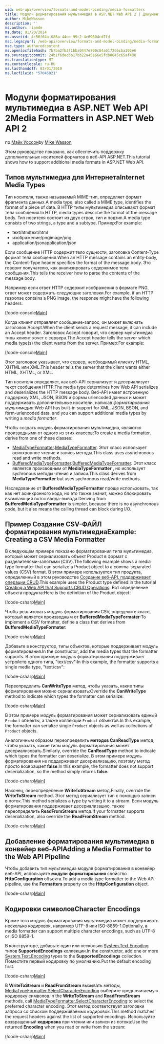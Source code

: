 ```yaml
---
uid: web-api/overview/formats-and-model-binding/media-formatters
title: Модули форматирования мультимедиа в ASP.NET Web API 2 | Документация Майкрософт
author: MikeWasson
description: ''
ms.author: riande
ms.date: 01/20/2014
ms.assetid: 4c56f64a-086a-44ce-99c2-4c69604cd7fd
msc.legacyurl: /web-api/overview/formats-and-model-binding/media-formatters
msc.type: authoredcontent
ms.openlocfilehash: 7b7ba2fb3f1bba0447e700c84a017266cba305e6
ms.sourcegitcommit: 24b1f6decbb17bb22a45166e5fdb0845c65af498
ms.translationtype: MT
ms.contentlocale: ru-RU
ms.lasthandoff: 03/01/2019
ms.locfileid: "57045021"
---
```

<a name="media-formatters-in-aspnet-web-api-2"></a><span data-ttu-id="47594-102">Модули форматирования мультимедиа в ASP.NET Web API 2</span><span class="sxs-lookup"><span data-stu-id="47594-102">Media Formatters in ASP.NET Web API 2</span></span>
====================
<span data-ttu-id="47594-103">по [Майк Уоссон](https://github.com/MikeWasson)</span><span class="sxs-lookup"><span data-stu-id="47594-103">by [Mike Wasson](https://github.com/MikeWasson)</span></span>

<span data-ttu-id="47594-104">Этом руководстве показано, как обеспечить поддержку дополнительных носителей форматов в веб-API ASP.NET.</span><span class="sxs-lookup"><span data-stu-id="47594-104">This tutorial shows how to support additional media formats in ASP.NET Web API.</span></span>

## <a name="internet-media-types"></a><span data-ttu-id="47594-105">Типов мультимедиа для Интернета</span><span class="sxs-lookup"><span data-stu-id="47594-105">Internet Media Types</span></span>

<span data-ttu-id="47594-106">Тип носителя, также называемый MIME-тип, определяет формат фрагмента данных.</span><span class="sxs-lookup"><span data-stu-id="47594-106">A media type, also called a MIME type, identifies the format of a piece of data.</span></span> <span data-ttu-id="47594-107">В HTTP типы мультимедиа описывают формат тела сообщения.</span><span class="sxs-lookup"><span data-stu-id="47594-107">In HTTP, media types describe the format of the message body.</span></span> <span data-ttu-id="47594-108">Тип носителя состоит из двух строк, тип и подтип.</span><span class="sxs-lookup"><span data-stu-id="47594-108">A media type consists of two strings, a type and a subtype.</span></span> <span data-ttu-id="47594-109">Пример:</span><span class="sxs-lookup"><span data-stu-id="47594-109">For example:</span></span>

- <span data-ttu-id="47594-110">text/html</span><span class="sxs-lookup"><span data-stu-id="47594-110">text/html</span></span>
- <span data-ttu-id="47594-111">изображение/png</span><span class="sxs-lookup"><span data-stu-id="47594-111">image/png</span></span>
- <span data-ttu-id="47594-112">application/json</span><span class="sxs-lookup"><span data-stu-id="47594-112">application/json</span></span>

<span data-ttu-id="47594-113">Если сообщение HTTP содержит тело сущности, заголовка Content-Type формат тела сообщения.</span><span class="sxs-lookup"><span data-stu-id="47594-113">When an HTTP message contains an entity-body, the Content-Type header specifies the format of the message body.</span></span> <span data-ttu-id="47594-114">Это говорит получателю, как анализировать содержимое тела сообщения.</span><span class="sxs-lookup"><span data-stu-id="47594-114">This tells the receiver how to parse the contents of the message body.</span></span>

<span data-ttu-id="47594-115">Например если ответ HTTP содержит изображения в формате PNG, ответ может содержать следующие заголовки.</span><span class="sxs-lookup"><span data-stu-id="47594-115">For example, if an HTTP response contains a PNG image, the response might have the following headers.</span></span>

[!code-console[Main](media-formatters/samples/sample1.cmd)]

<span data-ttu-id="47594-116">Когда клиент отправляет сообщение-запрос, он может включать заголовок Accept.</span><span class="sxs-lookup"><span data-stu-id="47594-116">When the client sends a request message, it can include an Accept header.</span></span> <span data-ttu-id="47594-117">Заголовок Accept говорит, что сервер мультимедиа типы клиент хочет с сервера.</span><span class="sxs-lookup"><span data-stu-id="47594-117">The Accept header tells the server which media type(s) the client wants from the server.</span></span> <span data-ttu-id="47594-118">Пример:</span><span class="sxs-lookup"><span data-stu-id="47594-118">For example:</span></span>

[!code-console[Main](media-formatters/samples/sample2.cmd)]

<span data-ttu-id="47594-119">Этот заголовок указывает, что сервер, необходимый клиенту HTML, XHTML или XML.</span><span class="sxs-lookup"><span data-stu-id="47594-119">This header tells the server that the client wants either HTML, XHTML, or XML.</span></span>

<span data-ttu-id="47594-120">Тип носителя определяет, как веб-API сериализует и десериализует текст сообщения HTTP.</span><span class="sxs-lookup"><span data-stu-id="47594-120">The media type determines how Web API serializes and deserializes the HTTP message body.</span></span> <span data-ttu-id="47594-121">Веб-API имеет встроенную поддержку XML, JSON, BSON и формы urlencoded данных и может поддерживать дополнительные носители, написав *форматирования мультимедиа*.</span><span class="sxs-lookup"><span data-stu-id="47594-121">Web API has built-in support for XML, JSON, BSON, and form-urlencoded data, and you can support additional media types by writing a *media formatter*.</span></span>

<span data-ttu-id="47594-122">Чтобы создать модуль форматирования мультимедиа, являются производными от одного из этих классов:</span><span class="sxs-lookup"><span data-stu-id="47594-122">To create a media formatter, derive from one of these classes:</span></span>

- <span data-ttu-id="47594-123">[MediaTypeFormatter](https://msdn.microsoft.com/library/system.net.http.formatting.mediatypeformatter.aspx).</span><span class="sxs-lookup"><span data-stu-id="47594-123">[MediaTypeFormatter](https://msdn.microsoft.com/library/system.net.http.formatting.mediatypeformatter.aspx).</span></span> <span data-ttu-id="47594-124">Этот класс использует асинхронное чтение и запись методы.</span><span class="sxs-lookup"><span data-stu-id="47594-124">This class uses asynchronous read and write methods.</span></span>
- <span data-ttu-id="47594-125">[BufferedMediaTypeFormatter](https://msdn.microsoft.com/library/system.net.http.formatting.bufferedmediatypeformatter.aspx).</span><span class="sxs-lookup"><span data-stu-id="47594-125">[BufferedMediaTypeFormatter](https://msdn.microsoft.com/library/system.net.http.formatting.bufferedmediatypeformatter.aspx).</span></span> <span data-ttu-id="47594-126">Этот класс является производным от **MediaTypeFormatter** , но использует sychronous методы чтения и записи.</span><span class="sxs-lookup"><span data-stu-id="47594-126">This class derives from **MediaTypeFormatter** but uses sychronous read/write methods.</span></span>

<span data-ttu-id="47594-127">Наследование от **BufferedMediaTypeFormatter** проще использовать, так как нет асинхронного кода, но это также значит, можно блокировать вызывающий поток ввода-вывода.</span><span class="sxs-lookup"><span data-stu-id="47594-127">Deriving from **BufferedMediaTypeFormatter** is simpler, because there is no asynchronous code, but it also means the calling thread can block during I/O.</span></span>

## <a name="example-creating-a-csv-media-formatter"></a><span data-ttu-id="47594-128">Пример Создание CSV-ФАЙЛ форматирования мультимедиа</span><span class="sxs-lookup"><span data-stu-id="47594-128">Example: Creating a CSV Media Formatter</span></span>

<span data-ttu-id="47594-129">В следующем примере показано форматирования типа мультимедиа, который может сериализовать объект Product в формат с разделителями-запятыми (CSV).</span><span class="sxs-lookup"><span data-stu-id="47594-129">The following example shows a media type formatter that can serialize a Product object to a comma-separated values (CSV) format.</span></span> <span data-ttu-id="47594-130">В этом примере используется тип продукта, определенный в этом руководстве [Создание веб-API, поддерживает операции CRUD](../older-versions/creating-a-web-api-that-supports-crud-operations.md).</span><span class="sxs-lookup"><span data-stu-id="47594-130">This example uses the Product type defined in the tutorial [Creating a Web API that Supports CRUD Operations](../older-versions/creating-a-web-api-that-supports-crud-operations.md).</span></span> <span data-ttu-id="47594-131">Вот определение объекта продукта:</span><span class="sxs-lookup"><span data-stu-id="47594-131">Here is the definition of the Product object:</span></span>

[!code-csharp[Main](media-formatters/samples/sample3.cs)]

<span data-ttu-id="47594-132">Чтобы реализовать модуль форматирования CSV, определите класс, который является производным от **BufferedMediaTypeFormater**:</span><span class="sxs-lookup"><span data-stu-id="47594-132">To implement a CSV formatter, define a class that derives from **BufferedMediaTypeFormater**:</span></span>

[!code-csharp[Main](media-formatters/samples/sample4.cs)]

<span data-ttu-id="47594-133">Добавьте в конструктор, типы объектов, которые поддерживает модуль форматирования.</span><span class="sxs-lookup"><span data-stu-id="47594-133">In the constructor, add the media types that the formatter supports.</span></span> <span data-ttu-id="47594-134">В этом примере модуль форматирования поддерживает устройств одного типа, &quot;text/csv&quot;:</span><span class="sxs-lookup"><span data-stu-id="47594-134">In this example, the formatter supports a single media type, &quot;text/csv&quot;:</span></span>

[!code-csharp[Main](media-formatters/samples/sample5.cs)]

<span data-ttu-id="47594-135">Переопределить **CanWriteType** метод, чтобы указать, какие типы форматирования можно сериализовать:</span><span class="sxs-lookup"><span data-stu-id="47594-135">Override the **CanWriteType** method to indicate which types the formatter can serialize:</span></span>

[!code-csharp[Main](media-formatters/samples/sample6.cs)]

<span data-ttu-id="47594-136">В этом примере модуль форматирования может сериализовать единый `Product` объекты, а также коллекции `Product` объектов.</span><span class="sxs-lookup"><span data-stu-id="47594-136">In this example, the formatter can serialize single `Product` objects as well as collections of `Product` objects.</span></span>

<span data-ttu-id="47594-137">Аналогичным образом переопределить **методов CanReadType** метод, чтобы указать, какие типы модуль форматирования может десериализовать.</span><span class="sxs-lookup"><span data-stu-id="47594-137">Similarly, override the **CanReadType** method to indicate which types the formatter can deserialize.</span></span> <span data-ttu-id="47594-138">В этом примере модуль форматирования не поддерживает десериализацию, поэтому метод просто возвращает **false**.</span><span class="sxs-lookup"><span data-stu-id="47594-138">In this example, the formatter does not support deserialization, so the method simply returns **false**.</span></span>

[!code-csharp[Main](media-formatters/samples/sample7.cs)]

<span data-ttu-id="47594-139">Наконец, переопределение **WriteToStream** метод.</span><span class="sxs-lookup"><span data-stu-id="47594-139">Finally, override the **WriteToStream** method.</span></span> <span data-ttu-id="47594-140">Этот метод сериализует тип с помощью записи в поток.</span><span class="sxs-lookup"><span data-stu-id="47594-140">This method serializes a type by writing it to a stream.</span></span> <span data-ttu-id="47594-141">Если модуль форматирования поддерживает десериализацию, также переопределить **ReadFromStream** метод.</span><span class="sxs-lookup"><span data-stu-id="47594-141">If your formatter supports deserialization, also override the **ReadFromStream** method.</span></span>

[!code-csharp[Main](media-formatters/samples/sample8.cs)]

## <a name="adding-a-media-formatter-to-the-web-api-pipeline"></a><span data-ttu-id="47594-142">Добавление форматирования мультимедиа в конвейер веб-API</span><span class="sxs-lookup"><span data-stu-id="47594-142">Adding a Media Formatter to the Web API Pipeline</span></span>

<span data-ttu-id="47594-143">Чтобы добавить тип мультимедиа модуля форматирования в конвейер веб-API, используйте **модули форматирования** свойство **HttpConfiguration** объекта.</span><span class="sxs-lookup"><span data-stu-id="47594-143">To add a media type formatter to the Web API pipeline, use the **Formatters** property on the **HttpConfiguration** object.</span></span>

[!code-csharp[Main](media-formatters/samples/sample9.cs)]

## <a name="character-encodings"></a><span data-ttu-id="47594-144">Кодировки символов</span><span class="sxs-lookup"><span data-stu-id="47594-144">Character Encodings</span></span>

<span data-ttu-id="47594-145">Кроме того модуль форматирования мультимедиа может поддерживать несколько кодировок, например UTF-8 или ISO-8859-1.</span><span class="sxs-lookup"><span data-stu-id="47594-145">Optionally, a media formatter can support multiple character encodings, such as UTF-8 or ISO 8859-1.</span></span>

<span data-ttu-id="47594-146">В конструкторе, добавьте один или несколько [System.Text.Encoding](https://msdn.microsoft.com/library/system.text.encoding.aspx) типов **SupportedEncodings** коллекции.</span><span class="sxs-lookup"><span data-stu-id="47594-146">In the constructor, add one or more [System.Text.Encoding](https://msdn.microsoft.com/library/system.text.encoding.aspx) types to the **SupportedEncodings** collection.</span></span> <span data-ttu-id="47594-147">Поместите первый кодировку по умолчанию.</span><span class="sxs-lookup"><span data-stu-id="47594-147">Put the default encoding first.</span></span>

[!code-csharp[Main](media-formatters/samples/sample10.cs?highlight=6-7)]

<span data-ttu-id="47594-148">В **WriteToStream** и **ReadFromStream** вызывать методы, [MediaTypeFormatter.SelectCharacterEncoding](https://msdn.microsoft.com/library/hh969054.aspx) выберите предпочитаемую кодировку символов.</span><span class="sxs-lookup"><span data-stu-id="47594-148">In the **WriteToStream** and **ReadFromStream** methods, call [MediaTypeFormatter.SelectCharacterEncoding](https://msdn.microsoft.com/library/hh969054.aspx) to select the preferred character encoding.</span></span> <span data-ttu-id="47594-149">Этот метод соответствует заголовки запроса со списком поддерживаемых кодировок.</span><span class="sxs-lookup"><span data-stu-id="47594-149">This method matches the request headers against the list of supported encodings.</span></span> <span data-ttu-id="47594-150">Используйте возвращенный **кодировка** при чтении или записи из потока:</span><span class="sxs-lookup"><span data-stu-id="47594-150">Use the returned **Encoding** when you read or write from the stream:</span></span>

[!code-csharp[Main](media-formatters/samples/sample11.cs?highlight=3,5)]
